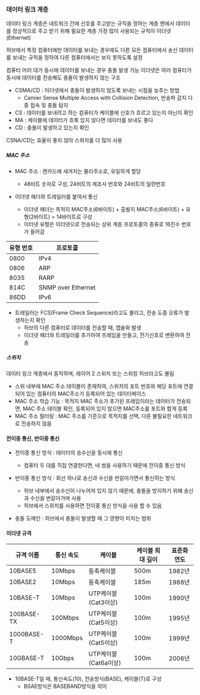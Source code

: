 ### 데이터 링크 계층
데이터 링크 계층은 네트워크 간에 신호를 주고받는 규칙을 정하는 계층
랜에서 데이터를 정상적으로 주고 받기 위해 필요한 계층
가장 많이 사용되는 규칙이 이더넷(Ethernet)

허브에서 특정 컴퓨터에만 데이터를 보내는 경우에도 다른 모든 컴퓨터에서 송신
데이터를 보내는 규칙을 정하여 다른 컴퓨터에서는 보지 못하도록 설정

컴퓨터 어러 대가 동시에 데이터를 보내는 경우 충돌 발생 가능
이더넷은 여러 컴퓨터가 동시에 데이터를 전송해도 충돌이 발생하지 않는 구조

- CSMA/CD : 이더넷에서 충돌이 발생하지 않도록 보내는 시점을 늦추는 방법
    - Camier Sense Multiple Access with Collision Detection, 반송파 감지 다중 접속 및 충돌 탐지
- CS : 데이터를 보내려고 하는 컴퓨터가 케이블에 신호가 흐르고 있는지 아닌지 확인
- MA : 케이블에 데이터가 흐록 있지 않다면 데이터를 보내도 좋다
- CD : 충돌이 발생하고 있는지 확인

CSNA/CD는 효율이 좋지 않아 스위치를 더 많이 사용

##### MAC 주소
- MAC 주소 : 랜카드에 새겨지는 물리주소로, 유일하게 할당
    - 48비트 숫자로 구성, 24비트의 제조사 번호와 24비트의 일련번호

- 이더넷 헤더와 트레일러를 붙여서 통신
    - 이더넷 헤더는 목적지 MAC주소(6바이트) + 출발지 MAC주소(6바이트) + 유형(2바이트) = 14바이트로 구성
    - 이터넷 유형은 이더넷으로 전송되는 상위 계층 프로토콜의 종류로 16진수 번호가 들어감

| 유형 번호 | 프로토콜           |
| --------- | ------------------ |
| 0800      | IPv4               |
| 0806      | ARP                |
| 8035      | RARP               |
| 814C      | SNMP over Ethernet |
| 86DD      | IPv6               |

- 트레일러는 FCS(Frame Check Sequence)라고도 불리고, 전송 도중 오류가 발생하는지 확인
    - 허브의 다른 컴퓨터로 데이터를 전송할 때, 캡슐화 발생
    - 이더넷 헤더와 트레일러를 추가하여 프레임을 만들고, 전기신호로 변환하여 전송

##### 스위치
데이터 링크 계층에서 동작하며, 레이어 2 스위치 또는 스위칭 허브라고도 불림
- 스위 내부에 MAC 주소 테이블이 존재하여, 스위치의 포트 번호와 해당 포트에 연결되어 있는 컴퓨터의 MAC주소가 등록되어 있는 데이터베이스
- MAC 주소 학습 기능 : 목적지 MAC 주소가 추가된 프레임이라는 데이터가 전송되면, MAC 주소 테이블 확인, 등록되어 있지 않으면 MAC주소를 포트와 함게 등록
- MAC 주소 필터링 : MAC 주소를 기준으로 목적지를 선택, 다른 불필요한 네트워크로 전송하지 않음

#### 전이중 통신, 반이중 통신
- 전이중 통신 방식 : 데이터의 송수신을 동시에 통신
    - 컴퓨터 두 대를 직접 연결한다면, 네 쌍을 사용하기 때문에 전이중 통신 방식
- 반이중 통신 방식 : 회선 하나로 송신과 수신을 번갈아가면서 통신하는 방식
    - 허브 내부에서 송수신이 나누어져 있지 않기 때문에, 충돌을 방지하기 위해 송신과 수신을 번갈아가며 사용
    - 허브에서 스위치를 사용하면 전이중 통신 방식을 사용 할 수 있음

- 충돌 도메인 : 허브에서 충돌이 발생할 때 그 영향이 미치는 범위

#### 이더넷 규격

| 규격 이름  | 통신 속도 | 케이블               | 케이블 최대 길이 | 표준화 연도 |
| ---------- | --------- | -------------------- | ---------------- | ----------- |
| 10BASE5    | 10Mbps    | 동축케이블           | 500m             | 1982년      |
| 10BASE2    | 10Mbps    | 동축케이블           | 185m             | 1988년      |
| 10BASE-T   | 10Mbps    | UTP케이블(Cat3이상)  | 100m             | 1990년      |
| 100BASE-TX | 100Mbps   | UTP케이블(Cat5이상)  | 100m             | 1995년      |
| 1000BASE-T | 1000Mbps  | UTP케이블(Cat5이상)  | 100m             | 1999년      |
| 10GBASE-T  | 10Gbps    | UTP케이블(Cat6a이상) | 100m             | 2006년      |

- 10BASE-T일 때, 통신속도(10), 전송방식(BASE), 케이블(T)로 구성
    - BSAE방식은 BASEBAND방식을 의미
